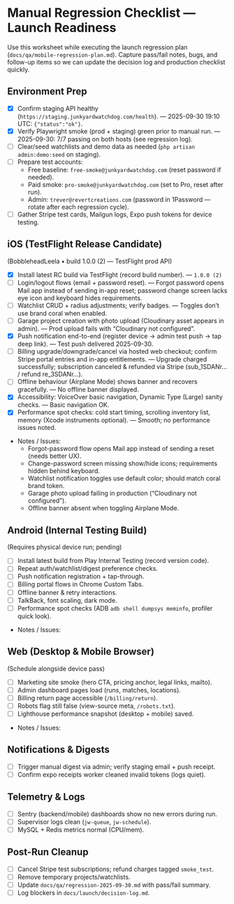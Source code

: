 # Manual Regression Checklist — Launch Readiness

Use this worksheet while executing the launch regression plan (`docs/qa/mobile-regression-plan.md`). Capture pass/fail notes, bugs, and follow-up items so we can update the decision log and production checklist quickly.

## Environment Prep
- [x] Confirm staging API healthy (`https://staging.junkyardwatchdog.com/health`). — 2025-09-30 19:10 UTC: `{"status":"ok"}`.
- [x] Verify Playwright smoke (prod + staging) green prior to manual run. — 2025-09-30: 7/7 passing on both hosts (see regression log).
- [ ] Clear/seed watchlists and demo data as needed (`php artisan admin:demo:seed` on staging).
- [ ] Prepare test accounts:
  - Free baseline: `free-smoke@junkyardwatchdog.com` (reset password if needed).
  - Paid smoke: `pro-smoke@junkyardwatchdog.com` (set to Pro, reset after run).
  - Admin: `trever@revertcreations.com` (password in 1Password — rotate after each regression cycle).
- [ ] Gather Stripe test cards, Mailgun logs, Expo push tokens for device testing.

## iOS (TestFlight Release Candidate)
(BobbleheadLeela • build 1.0.0 (2) — TestFlight prod API)
- [x] Install latest RC build via TestFlight (record build number). — `1.0.0 (2)`
- [ ] Login/logout flows (email + password reset). — Forgot password opens Mail app instead of sending in-app reset; password change screen lacks eye icon and keyboard hides requirements.
- [ ] Watchlist CRUD + radius adjustments; verify badges. — Toggles don’t use brand coral when enabled.
- [ ] Garage project creation with photo upload (Cloudinary asset appears in admin). — Prod upload fails with “Cloudinary not configured”.
- [x] Push notification end-to-end (register device → admin test push → tap deep link). — Test push delivered 2025-09-30.
- [ ] Billing upgrade/downgrade/cancel via hosted web checkout; confirm Stripe portal entries and in-app entitlements. — Upgrade charged successfully; subscription canceled & refunded via Stripe (sub_1SDANr… / refund re_3SDANr…).
- [ ] Offline behaviour (Airplane Mode) shows banner and recovers gracefully. — No offline banner displayed.
- [x] Accessibility: VoiceOver basic navigation, Dynamic Type (Large) sanity checks. — Basic navigation OK.
- [x] Performance spot checks: cold start timing, scrolling inventory list, memory (Xcode instruments optional). — Smooth; no performance issues noted.
- Notes / Issues:
  - Forgot-password flow opens Mail app instead of sending a reset (needs better UX).
  - Change-password screen missing show/hide icons; requirements hidden behind keyboard.
  - Watchlist notification toggles use default color; should match coral brand token.
  - Garage photo upload failing in production (“Cloudinary not configured”).
  - Offline banner absent when toggling Airplane Mode.

## Android (Internal Testing Build)
(Requires physical device run; pending)
- [ ] Install latest build from Play Internal Testing (record version code).
- [ ] Repeat auth/watchlist/digest preference checks.
- [ ] Push notification registration + tap-through.
- [ ] Billing portal flows in Chrome Custom Tabs.
- [ ] Offline banner & retry interactions.
- [ ] TalkBack, font scaling, dark mode.
- [ ] Performance spot checks (ADB `adb shell dumpsys meminfo`, profiler quick look).
- Notes / Issues:

## Web (Desktop & Mobile Browser)
(Schedule alongside device pass)
- [ ] Marketing site smoke (hero CTA, pricing anchor, legal links, mailto).
- [ ] Admin dashboard pages load (runs, matches, locations).
- [ ] Billing return page accessible (`/billing/return`).
- [ ] Robots flag still false (view-source meta, `/robots.txt`).
- [ ] Lighthouse performance snapshot (desktop + mobile) saved.
- Notes / Issues:

## Notifications & Digests
- [ ] Trigger manual digest via admin; verify staging email + push receipt.
- [ ] Confirm expo receipts worker cleaned invalid tokens (logs quiet).

## Telemetry & Logs
- [ ] Sentry (backend/mobile) dashboards show no new errors during run.
- [ ] Supervisor logs clean (`jw-queue`, `jw-schedule`).
- [ ] MySQL + Redis metrics normal (CPU/mem).

## Post-Run Cleanup
- [ ] Cancel Stripe test subscriptions; refund charges tagged `smoke_test`.
- [ ] Remove temporary projects/watchlists.
- [ ] Update `docs/qa/regression-2025-09-30.md` with pass/fail summary.
- [ ] Log blockers in `docs/launch/decision-log.md`.
